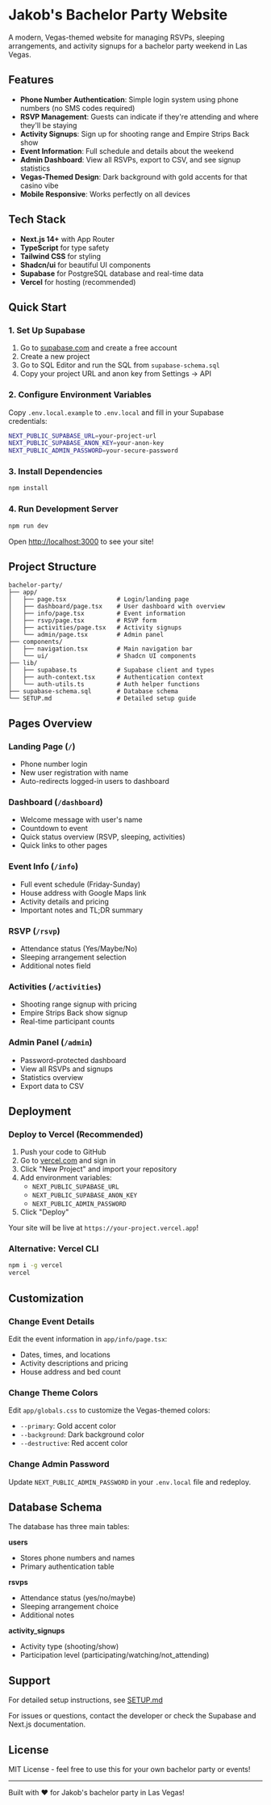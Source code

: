 # Jakob's Bachelor Party Website

A modern, Vegas-themed website for managing RSVPs, sleeping arrangements, and activity signups for a bachelor party weekend in Las Vegas.

## Features

- **Phone Number Authentication**: Simple login system using phone numbers (no SMS codes required)
- **RSVP Management**: Guests can indicate if they're attending and where they'll be staying
- **Activity Signups**: Sign up for shooting range and Empire Strips Back show
- **Event Information**: Full schedule and details about the weekend
- **Admin Dashboard**: View all RSVPs, export to CSV, and see signup statistics
- **Vegas-Themed Design**: Dark background with gold accents for that casino vibe
- **Mobile Responsive**: Works perfectly on all devices

## Tech Stack

- **Next.js 14+** with App Router
- **TypeScript** for type safety
- **Tailwind CSS** for styling
- **Shadcn/ui** for beautiful UI components
- **Supabase** for PostgreSQL database and real-time data
- **Vercel** for hosting (recommended)

## Quick Start

### 1. Set Up Supabase

1. Go to [supabase.com](https://supabase.com) and create a free account
2. Create a new project
3. Go to SQL Editor and run the SQL from `supabase-schema.sql`
4. Copy your project URL and anon key from Settings → API

### 2. Configure Environment Variables

Copy `.env.local.example` to `.env.local` and fill in your Supabase credentials:

```bash
NEXT_PUBLIC_SUPABASE_URL=your-project-url
NEXT_PUBLIC_SUPABASE_ANON_KEY=your-anon-key
NEXT_PUBLIC_ADMIN_PASSWORD=your-secure-password
```

### 3. Install Dependencies

```bash
npm install
```

### 4. Run Development Server

```bash
npm run dev
```

Open [http://localhost:3000](http://localhost:3000) to see your site!

## Project Structure

```
bachelor-party/
├── app/
│   ├── page.tsx              # Login/landing page
│   ├── dashboard/page.tsx    # User dashboard with overview
│   ├── info/page.tsx         # Event information
│   ├── rsvp/page.tsx         # RSVP form
│   ├── activities/page.tsx   # Activity signups
│   └── admin/page.tsx        # Admin panel
├── components/
│   ├── navigation.tsx        # Main navigation bar
│   └── ui/                   # Shadcn UI components
├── lib/
│   ├── supabase.ts           # Supabase client and types
│   ├── auth-context.tsx      # Authentication context
│   └── auth-utils.ts         # Auth helper functions
├── supabase-schema.sql       # Database schema
└── SETUP.md                  # Detailed setup guide
```

## Pages Overview

### Landing Page (`/`)
- Phone number login
- New user registration with name
- Auto-redirects logged-in users to dashboard

### Dashboard (`/dashboard`)
- Welcome message with user's name
- Countdown to event
- Quick status overview (RSVP, sleeping, activities)
- Quick links to other pages

### Event Info (`/info`)
- Full event schedule (Friday-Sunday)
- House address with Google Maps link
- Activity details and pricing
- Important notes and TL;DR summary

### RSVP (`/rsvp`)
- Attendance status (Yes/Maybe/No)
- Sleeping arrangement selection
- Additional notes field

### Activities (`/activities`)
- Shooting range signup with pricing
- Empire Strips Back show signup
- Real-time participant counts

### Admin Panel (`/admin`)
- Password-protected dashboard
- View all RSVPs and signups
- Statistics overview
- Export data to CSV

## Deployment

### Deploy to Vercel (Recommended)

1. Push your code to GitHub
2. Go to [vercel.com](https://vercel.com) and sign in
3. Click "New Project" and import your repository
4. Add environment variables:
   - `NEXT_PUBLIC_SUPABASE_URL`
   - `NEXT_PUBLIC_SUPABASE_ANON_KEY`
   - `NEXT_PUBLIC_ADMIN_PASSWORD`
5. Click "Deploy"

Your site will be live at `https://your-project.vercel.app`!

### Alternative: Vercel CLI

```bash
npm i -g vercel
vercel
```

## Customization

### Change Event Details

Edit the event information in `app/info/page.tsx`:
- Dates, times, and locations
- Activity descriptions and pricing
- House address and bed count

### Change Theme Colors

Edit `app/globals.css` to customize the Vegas-themed colors:
- `--primary`: Gold accent color
- `--background`: Dark background color
- `--destructive`: Red accent color

### Change Admin Password

Update `NEXT_PUBLIC_ADMIN_PASSWORD` in your `.env.local` file and redeploy.

## Database Schema

The database has three main tables:

**users**
- Stores phone numbers and names
- Primary authentication table

**rsvps**
- Attendance status (yes/no/maybe)
- Sleeping arrangement choice
- Additional notes

**activity_signups**
- Activity type (shooting/show)
- Participation level (participating/watching/not_attending)

## Support

For detailed setup instructions, see [SETUP.md](./SETUP.md)

For issues or questions, contact the developer or check the Supabase and Next.js documentation.

## License

MIT License - feel free to use this for your own bachelor party or events!

---

Built with ❤️ for Jakob's bachelor party in Las Vegas!
